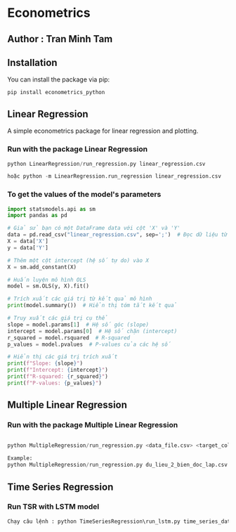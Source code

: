 # Econometrics 

## Author : Tran Minh Tam

## Installation

You can install the package via pip: 
```
pip install econometrics_python
```

## Linear Regression

A simple econometrics package for linear regression and plotting.


### Run with the package Linear Regression
```python
python LinearRegression/run_regression.py linear_regression.csv

hoặc python -m LinearRegression.run_regression linear_regression.csv      
```

### To get the values of the model's parameters
``` python 
import statsmodels.api as sm
import pandas as pd

# Giả sử bạn có một DataFrame data với cột 'X' và 'Y'
data = pd.read_csv("linear_regression.csv", sep=';')  # Đọc dữ liệu từ CSV
X = data['X']
y = data['Y']

# Thêm một cột intercept (hệ số tự do) vào X
X = sm.add_constant(X)

# Huấn luyện mô hình OLS
model = sm.OLS(y, X).fit()

# Trích xuất các giá trị từ kết quả mô hình
print(model.summary())  # Hiển thị tóm tắt kết quả

# Truy xuất các giá trị cụ thể
slope = model.params[1]  # Hệ số góc (slope)
intercept = model.params[0]  # Hệ số chặn (intercept)
r_squared = model.rsquared  # R-squared
p_values = model.pvalues  # P-values của các hệ số

# Hiển thị các giá trị trích xuất
print(f"Slope: {slope}")
print(f"Intercept: {intercept}")
print(f"R-squared: {r_squared}")
print(f"P-values: {p_values}")

```

## Multiple Linear Regression
### Run with the package Multiple Linear Regression
```python

python MultipleRegression/run_regression.py <data_file.csv> <target_column_name>

Example:
python MultipleRegression/run_regression.py du_lieu_2_bien_doc_lap.csv Giá
```

## Time Series Regression

### Run TSR with LSTM model
```python
Chạy câu lệnh : python TimeSeriesRegression\run_lstm.py time_series_data.csv (Bạn thay tên time_series_data.csv bằng tên file data của bạn nhé!)
``` 

